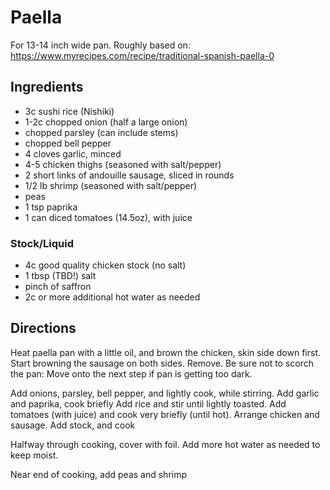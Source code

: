 # Paella
For 13-14 inch wide pan. Roughly based on: https://www.myrecipes.com/recipe/traditional-spanish-paella-0

## Ingredients
- 3c sushi rice (Nishiki)
- 1-2c chopped onion (half a large onion)
- chopped parsley (can include stems)
- chopped bell pepper
- 4 cloves garlic, minced
- 4-5 chicken thighs (seasoned with salt/pepper)
- 2 short links of andouille sausage, sliced in rounds
- 1/2 lb shrimp (seasoned with salt/pepper)
- peas
- 1 tsp paprika
- 1 can diced tomatoes (14.5oz), with juice

### Stock/Liquid
- 4c good quality chicken stock (no salt)
- 1 tbsp (TBD!) salt
- pinch of saffron
- 2c or more additional hot water as needed


## Directions
Heat paella pan with a little oil, and brown the chicken, skin side down first. Start browning the sausage on both sides. Remove. Be sure not to scorch the pan: Move onto the next step if pan is getting too dark.

Add onions, parsley, bell pepper, and lightly cook, while stirring. Add garlic and paprika, cook briefly Add rice and stir until lightly toasted. Add tomatoes (with juice) and cook very briefly (until hot). Arrange chicken and sausage. Add stock, and cook

Halfway through cooking, cover with foil. Add more hot water as needed to keep moist.

Near end of cooking, add peas and shrimp
